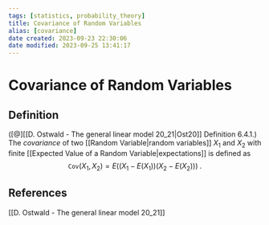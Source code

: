 ```yaml
---
tags: [statistics, probability_theory]
title: Covariance of Random Variables
alias: [covariance]
date created: 2023-09-23 22:30:06
date modified: 2023-09-25 13:41:17
---
```


# Covariance of Random Variables

## Definition

([@][[D. Ostwald - The general linear model 20_21|Ost20]] Definition 6.4.1.) The _covariance_ of two [[Random Variable|random variables]] $X_1$ and $X_2$ with finite [[Expected Value of a Random Variable|expectations]] is defined as
$$
\texttt{Cov}(X_{1},X_2)= E ((X_1 − E(X_1))(X_2 − E(X_2)))\;.
$$

## References

[[D. Ostwald - The general linear model 20_21]]